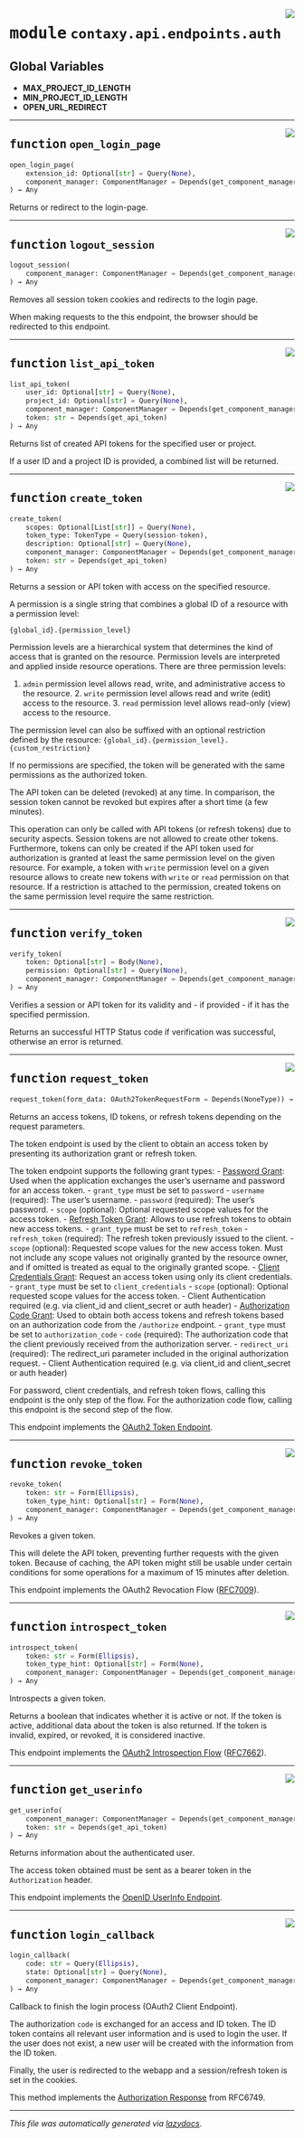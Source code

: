 <!-- markdownlint-disable -->

<a href="https://github.com/ml-tooling/contaxy/blob/main/backend/src/contaxy/api/endpoints/auth.py#L0"><img align="right" style="float:right;" src="https://img.shields.io/badge/-source-cccccc?style=flat-square"></a>

# <kbd>module</kbd> `contaxy.api.endpoints.auth`




**Global Variables**
---------------
- **MAX_PROJECT_ID_LENGTH**
- **MIN_PROJECT_ID_LENGTH**
- **OPEN_URL_REDIRECT**

---

<a href="https://github.com/ml-tooling/contaxy/blob/main/backend/src/contaxy/api/endpoints/auth.py#L30"><img align="right" style="float:right;" src="https://img.shields.io/badge/-source-cccccc?style=flat-square"></a>

## <kbd>function</kbd> `open_login_page`

```python
open_login_page(
    extension_id: Optional[str] = Query(None),
    component_manager: ComponentManager = Depends(get_component_manager)
) → Any
```

Returns or redirect to the login-page. 


---

<a href="https://github.com/ml-tooling/contaxy/blob/main/backend/src/contaxy/api/endpoints/auth.py#L48"><img align="right" style="float:right;" src="https://img.shields.io/badge/-source-cccccc?style=flat-square"></a>

## <kbd>function</kbd> `logout_session`

```python
logout_session(
    component_manager: ComponentManager = Depends(get_component_manager)
) → Any
```

Removes all session token cookies and redirects to the login page. 

When making requests to the this endpoint, the browser should be redirected to this endpoint. 


---

<a href="https://github.com/ml-tooling/contaxy/blob/main/backend/src/contaxy/api/endpoints/auth.py#L64"><img align="right" style="float:right;" src="https://img.shields.io/badge/-source-cccccc?style=flat-square"></a>

## <kbd>function</kbd> `list_api_token`

```python
list_api_token(
    user_id: Optional[str] = Query(None),
    project_id: Optional[str] = Query(None),
    component_manager: ComponentManager = Depends(get_component_manager),
    token: str = Depends(get_api_token)
) → Any
```

Returns list of created API tokens for the specified user or project. 

If a user ID and a project ID is provided, a combined list will be returned. 


---

<a href="https://github.com/ml-tooling/contaxy/blob/main/backend/src/contaxy/api/endpoints/auth.py#L93"><img align="right" style="float:right;" src="https://img.shields.io/badge/-source-cccccc?style=flat-square"></a>

## <kbd>function</kbd> `create_token`

```python
create_token(
    scopes: Optional[List[str]] = Query(None),
    token_type: TokenType = Query(session-token),
    description: Optional[str] = Query(None),
    component_manager: ComponentManager = Depends(get_component_manager),
    token: str = Depends(get_api_token)
) → Any
```

Returns a session or API token with access on the specified resource. 

A permission is a single string that combines a global ID of a resource with a permission level: 

`{global_id}.{permission_level}` 

Permission levels are a hierarchical system that determines the kind of access that is granted on the resource. Permission levels are interpreted and applied inside resource operations. There are three permission levels: 

1. `admin` permission level allows read, write, and administrative access to the resource. 2. `write` permission level allows read and write (edit) access to the resource. 3. `read` permission level allows read-only (view) access to the resource. 

The permission level can also be suffixed with an optional restriction defined by the resource: `{global_id}.{permission_level}.{custom_restriction}` 

If no permissions are specified, the token will be generated with the same permissions as the authorized token. 

The API token can be deleted (revoked) at any time. In comparison, the session token cannot be revoked but expires after a short time (a few minutes). 

This operation can only be called with API tokens (or refresh tokens) due to security aspects. Session tokens are not allowed to create other tokens. Furthermore, tokens can only be created if the API token used for authorization is granted at least the same permission level on the given resource. For example, a token with `write` permission level on a given resource allows to create new tokens with `write` or `read` permission on that resource. If a restriction is attached to the permission, created tokens on the same permission level require the same restriction. 


---

<a href="https://github.com/ml-tooling/contaxy/blob/main/backend/src/contaxy/api/endpoints/auth.py#L148"><img align="right" style="float:right;" src="https://img.shields.io/badge/-source-cccccc?style=flat-square"></a>

## <kbd>function</kbd> `verify_token`

```python
verify_token(
    token: Optional[str] = Body(None),
    permission: Optional[str] = Query(None),
    component_manager: ComponentManager = Depends(get_component_manager)
) → Any
```

Verifies a session or API token for its validity and - if provided - if it has the specified permission. 

Returns an successful HTTP Status code if verification was successful, otherwise an error is returned. 


---

<a href="https://github.com/ml-tooling/contaxy/blob/main/backend/src/contaxy/api/endpoints/auth.py#L178"><img align="right" style="float:right;" src="https://img.shields.io/badge/-source-cccccc?style=flat-square"></a>

## <kbd>function</kbd> `request_token`

```python
request_token(form_data: OAuth2TokenRequestForm = Depends(NoneType)) → Any
```

Returns an access tokens, ID tokens, or refresh tokens depending on the request parameters. 

The token endpoint is used by the client to obtain an access token by presenting its authorization grant or refresh token. 

The token endpoint supports the following grant types: - [Password Grant](https://tools.ietf.org/html/rfc6749#section-4.3.2): Used when the application exchanges the user’s username and password for an access token.  - `grant_type` must be set to `password`  - `username` (required): The user’s username.  - `password` (required): The user’s password.  - `scope` (optional): Optional requested scope values for the access token. - [Refresh Token Grant](https://tools.ietf.org/html/rfc6749#section-6): Allows to use refresh tokens to obtain new access tokens.  - `grant_type` must be set to `refresh_token`  - `refresh_token` (required): The refresh token previously issued to the client.  - `scope` (optional): Requested scope values for the new access token. Must not include any scope values not originally granted by the resource owner, and if omitted is treated as equal to the originally granted scope. - [Client Credentials Grant](https://tools.ietf.org/html/rfc6749#section-4.4.2): Request an access token using only its client credentials.  - `grant_type` must be set to `client_credentials`  - `scope` (optional): Optional requested scope values for the access token.  - Client Authentication required (e.g. via client_id and client_secret or auth header) - [Authorization Code Grant](https://tools.ietf.org/html/rfc6749#section-4.1): Used to obtain both access tokens and refresh tokens based on an authorization code from the `/authorize` endpoint.  - `grant_type` must be set to `authorization_code`  - `code` (required): The authorization code that the client previously received from the authorization server.  - `redirect_uri` (required): The redirect_uri parameter included in the original authorization request.  - Client Authentication required (e.g. via client_id and client_secret or auth header) 

For password, client credentials, and refresh token flows, calling this endpoint is the only step of the flow. For the authorization code flow, calling this endpoint is the second step of the flow. 

This endpoint implements the [OAuth2 Token Endpoint](https://tools.ietf.org/html/rfc6749#section-3.2). 


---

<a href="https://github.com/ml-tooling/contaxy/blob/main/backend/src/contaxy/api/endpoints/auth.py#L220"><img align="right" style="float:right;" src="https://img.shields.io/badge/-source-cccccc?style=flat-square"></a>

## <kbd>function</kbd> `revoke_token`

```python
revoke_token(
    token: str = Form(Ellipsis),
    token_type_hint: Optional[str] = Form(None),
    component_manager: ComponentManager = Depends(get_component_manager)
) → Any
```

Revokes a given token. 

This will delete the API token, preventing further requests with the given token. Because of caching, the API token might still be usable under certain conditions for some operations for a maximum of 15 minutes after deletion. 

This endpoint implements the OAuth2 Revocation Flow ([RFC7009](https://tools.ietf.org/html/rfc7009)). 


---

<a href="https://github.com/ml-tooling/contaxy/blob/main/backend/src/contaxy/api/endpoints/auth.py#L246"><img align="right" style="float:right;" src="https://img.shields.io/badge/-source-cccccc?style=flat-square"></a>

## <kbd>function</kbd> `introspect_token`

```python
introspect_token(
    token: str = Form(Ellipsis),
    token_type_hint: Optional[str] = Form(None),
    component_manager: ComponentManager = Depends(get_component_manager)
) → Any
```

Introspects a given token. 

Returns a boolean that indicates whether it is active or not. If the token is active, additional data about the token is also returned. If the token is invalid, expired, or revoked, it is considered inactive. 

This endpoint implements the [OAuth2 Introspection Flow](https://www.oauth.com/oauth2-servers/token-introspection-endpoint/) ([RFC7662](https://tools.ietf.org/html/rfc7662)). 


---

<a href="https://github.com/ml-tooling/contaxy/blob/main/backend/src/contaxy/api/endpoints/auth.py#L274"><img align="right" style="float:right;" src="https://img.shields.io/badge/-source-cccccc?style=flat-square"></a>

## <kbd>function</kbd> `get_userinfo`

```python
get_userinfo(
    component_manager: ComponentManager = Depends(get_component_manager),
    token: str = Depends(get_api_token)
) → Any
```

Returns information about the authenticated user. 

The access token obtained must be sent as a bearer token in the `Authorization` header. 

This endpoint implements the [OpenID UserInfo Endpoint](https://openid.net/specs/openid-connect-core-1_0.html#UserInfo). 


---

<a href="https://github.com/ml-tooling/contaxy/blob/main/backend/src/contaxy/api/endpoints/auth.py#L294"><img align="right" style="float:right;" src="https://img.shields.io/badge/-source-cccccc?style=flat-square"></a>

## <kbd>function</kbd> `login_callback`

```python
login_callback(
    code: str = Query(Ellipsis),
    state: Optional[str] = Query(None),
    component_manager: ComponentManager = Depends(get_component_manager)
) → Any
```

Callback to finish the login process (OAuth2 Client Endpoint). 

The authorization `code` is exchanged for an access and ID token. The ID token contains all relevant user information and is used to login the user. If the user does not exist, a new user will be created with the information from the ID token. 

Finally, the user is redirected to the webapp and a session/refresh token is set in the cookies. 

This method implements the [Authorization Response](https://tools.ietf.org/html/rfc6749#section-4.1.2) from RFC6749. 




---

_This file was automatically generated via [lazydocs](https://github.com/ml-tooling/lazydocs)._
